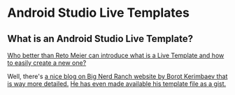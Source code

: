 # Android Studio Live Templates

## What is an Android Studio Live Template?
[Who better than Reto Meier can introduce what is a Live Template and how to easily create a new one?](https://www.youtube.com/watch?v=4rI4tTd7-J8)

Well, there's [a nice blog on Big Nerd Ranch website by Borot Kerimbaev that is way more detailed.](https://www.bignerdranch.com/blog/android-studio-live-templates/)
[He has even made available his template file as a gist.](https://gist.github.com/bolot/60403d46b5da6a36c06c)
